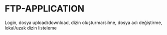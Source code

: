 # FTP-APPLICATION


Login, dosya upload/download, dizin oluşturma/silme, dosya adı değiştirme, lokal/uzak dizin listeleme

